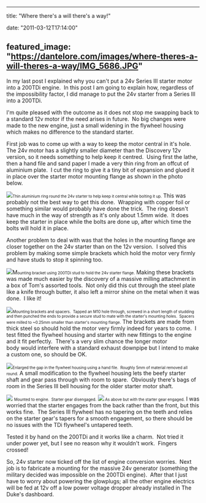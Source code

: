
---
title: "Where there's a will there's a way!"

date: "2011-03-12T17:14:00"

featured_image: "https://dantelore.com/images/where-theres-a-will-theres-a-way/IMG_5686.JPG"
---


In my last post I explained why you can't put a 24v Series III starter motor into a 200TDi engine.  In this post I am going to explain how, regardless of the impossibility factor, I did manage to put the 24v starter from a Series III into a 200TDi.

I'm quite pleased with the outcome as it does not stop me swapping back to a standard 12v motor if the need arises in future.  No big changes were made to the new engine, just a small widening in the flywheel housing which makes no difference to the standard starter.

First job was to come up with a way to keep the motor central in it's hole.  The 24v motor has a slightly smaller diameter than the Discovery 12v version, so it needs something to help keep it centred.  Using first the lathe, then a hand file and sand paper I made a very thin ring from an offcut of aluminium plate.  I cut the ring to give it a tiny bit of expansion and glued it in place over the starter motor mounting flange as shown in the photo below.

<a href="https://lh4.googleusercontent.com/-33DzPGx_ad8/TXujgVVHcDI/AAAAAAAACQw/w9s4Z8GF0N4/s1600/IMG_5686.JPG"><img src="https://dantelore.com/images/where-theres-a-will-theres-a-way/IMG_5686.JPG"/></a><span style="font-size: x-small;">Thin aluminium ring round the 24v starter to help keep it central while bolting it up.</span>
This was probably not the best way to get this done.  Wrapping with copper foil or something similar would probably have done the trick.  The ring doesn't have much in the way of strength as it's only about 1.5mm wide.  It does keep the starter in place while the bolts are done up, after which time the bolts will hold it in place.

Another problem to deal with was that the holes in the mounting flange are closer together on the 24v starter than on the 12v version.  I solved this problem by making some simple brackets which hold the motor very firmly and have studs to stop it spinning too.

<a href="https://lh4.googleusercontent.com/-uNYOqlPe1_Y/TXujfNKo1wI/AAAAAAAACQo/hqV6ACtxOtM/s1600/IMG_5677.JPG"><img src="https://dantelore.com/images/where-theres-a-will-theres-a-way/IMG_5677.JPG"/></a>M<span style="font-size: x-small;">ounting bracket using 200TDi stud to hold the 24v starter flange.</span>
Making these brackets was made much easier by the discovery of a massive milling attachment in a box of Tom's assorted tools.  Not only did this cut through the steel plate like a knife through butter, it also left a mirror shine on the metal when it was done.  I like it!

<a href="https://lh4.googleusercontent.com/-ytIA798XJoI/TXujfl0iP2I/AAAAAAAACQs/iITKwFV-pLs/s1600/IMG_5683.JPG"><img src="https://dantelore.com/images/where-theres-a-will-theres-a-way/IMG_5683.JPG"/></a><span style="font-size: x-small;">Mounting brackets and spacers.  Tapped an M10 hole through, screwed in a short length of studding and then punched the ends to provide a secure stud to mate with the starter's mounting holes.  Spacers were milled to ~0.25mm smaller than starter's mounting flange.</span>
The brackets are made from thick steel so should hold the motor very firmly indeed for years to come.  I test fitted the flywheel housing and starter with new fittings to the engine and it fit perfectly.  There's a very slim chance the longer motor body would interfere with a standard exhaust downpipe but I intend to make a custom one, so should be OK.  

<a href="https://lh4.googleusercontent.com/-BRLqxKtKu94/TXujg1UZU5I/AAAAAAAACQ0/8-ZMbpVnHB0/s1600/IMG_5690.JPG"><img src="https://dantelore.com/images/where-theres-a-will-theres-a-way/IMG_5690.JPG"/></a><span style="font-size: x-small;">Enlarged the gap in the flywheel housing using a hand file.  Roughly 5mm of material removed all round.</span>
A small modification to the flywheel housing lets the beefy starter shaft and gear pass through with room to spare.  Obviously there's bags of room in the Series III bell housing for the older starter motor shaft.

<a href="https://lh3.googleusercontent.com/-KDy_qGo_eqI/TXujcAWPcgI/AAAAAAAACQc/l9tcyW0LOak/s1600/IMG_5669.JPG"><img src="https://dantelore.com/images/where-theres-a-will-theres-a-way/IMG_5669.JPG"/></a> <span style="font-size: x-small;">Mounted to engine.  Starter gear disengaged.</span>
<a href="https://lh3.googleusercontent.com/-Mn0fGZmOWig/TXujdOJLYBI/AAAAAAAACQg/L5Q6gm5rF8w/s1600/IMG_5670.JPG"><img src="https://dantelore.com/images/where-theres-a-will-theres-a-way/IMG_5670.JPG"/></a><span style="font-size: x-small;"> As above but with the starter gear engaged.</span>
I was worried that the starter engages from the back rather than the front, but this works fine.  The Series III flywheel has no tapering on the teeth and relies on the starter gear's tapers for a smooth engagement, so there should be no issues with the TDi flywheel's untapered teeth.

Tested it by hand on the 200TDi and it works like a charm.  Not tried it under power yet, but I see no reason why it wouldn't work.  Fingers crossed!

So, 24v starter now ticked off the list of engine conversion worries.  Next job is to fabricate a mounting for the massive 24v generator (something the military decided was impossible on the 200TDi engine).  After that I just have to worry about powering the glowplugs; all the other engine electrics will be fed at 12v off a low power voltage dropper already installed in The Duke's dashboard.
﻿